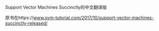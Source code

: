 Support Vector Machines Succinctly的中文翻译版

原书在https://www.svm-tutorial.com/2017/10/support-vector-machines-succinctly-released/